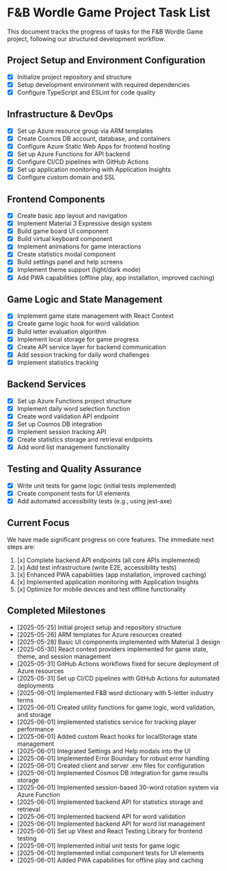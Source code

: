 # F&B Wordle Game Project Task List

This document tracks the progress of tasks for the F&B Wordle Game project, following our structured development workflow.

## Project Setup and Environment Configuration

- [x] Initialize project repository and structure
- [x] Setup development environment with required dependencies
- [x] Configure TypeScript and ESLint for code quality

## Infrastructure & DevOps

- [x] Set up Azure resource group via ARM templates
- [x] Create Cosmos DB account, database, and containers
- [x] Configure Azure Static Web Apps for frontend hosting
- [x] Set up Azure Functions for API backend
- [x] Configure CI/CD pipelines with GitHub Actions
- [x] Set up application monitoring with Application Insights
- [x] Configure custom domain and SSL

## Frontend Components

- [x] Create basic app layout and navigation
- [x] Implement Material 3 Expressive design system
- [x] Build game board UI component
- [x] Build virtual keyboard component
- [x] Implement animations for game interactions
- [x] Create statistics modal component
- [x] Build settings panel and help screens
- [x] Implement theme support (light/dark mode)
- [x] Add PWA capabilities (offline play, app installation, improved caching)

## Game Logic and State Management

- [x] Implement game state management with React Context
- [x] Create game logic hook for word validation
- [x] Build letter evaluation algorithm
- [x] Implement local storage for game progress
- [x] Create API service layer for backend communication
- [x] Add session tracking for daily word challenges
- [x] Implement statistics tracking

## Backend Services

- [x] Set up Azure Functions project structure
- [x] Implement daily word selection function
- [x] Create word validation API endpoint
- [x] Set up Cosmos DB integration
- [x] Implement session tracking API
- [x] Create statistics storage and retrieval endpoints
- [x] Add word list management functionality

## Testing and Quality Assurance

- [x] Write unit tests for game logic (initial tests implemented)
- [x] Create component tests for UI elements
- [x] Add automated accessibility tests (e.g., using jest-axe)

## Current Focus

We have made significant progress on core features. The immediate next steps are:

1. [x] Complete backend API endpoints (all core APIs implemented)
2. [x] Add test infrastructure (write E2E, accessibility tests)
3. [x] Enhanced PWA capabilities (app installation, improved caching)
4. [x] Implemented application monitoring with Application Insights
5. [x] Optimize for mobile devices and test offline functionality

## Completed Milestones

- [2025-05-25] Initial project setup and repository structure
- [2025-05-26] ARM templates for Azure resources created
- [2025-05-28] Basic UI components implemented with Material 3 design
- [2025-05-30] React context providers implemented for game state, theme, and session management
- [2025-05-31] GitHub Actions workflows fixed for secure deployment of Azure resources
- [2025-05-31] Set up CI/CD pipelines with GitHub Actions for automated deployments
- [2025-06-01] Implemented F&B word dictionary with 5-letter industry terms
- [2025-06-01] Created utility functions for game logic, word validation, and storage
- [2025-06-01] Implemented statistics service for tracking player performance
- [2025-06-01] Added custom React hooks for localStorage state management
- [2025-06-01] Integrated Settings and Help modals into the UI
- [2025-06-01] Implemented Error Boundary for robust error handling
- [2025-06-01] Created client and server .env files for configuration
- [2025-06-01] Implemented Cosmos DB integration for game results storage
- [2025-06-01] Implemented session-based 30-word rotation system via Azure Function
- [2025-06-01] Implemented backend API for statistics storage and retrieval
- [2025-06-01] Implemented backend API for word validation
- [2025-06-01] Implemented backend API for word list management
- [2025-06-01] Set up Vitest and React Testing Library for frontend testing
- [2025-06-01] Implemented initial unit tests for game logic
- [2025-06-01] Implemented initial component tests for UI elements
- [2025-06-01] Added PWA capabilities for offline play and caching
